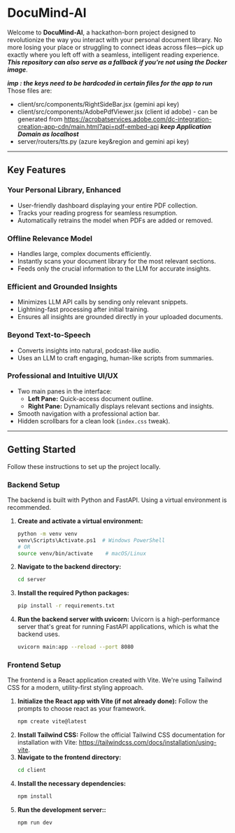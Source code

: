 # DocuMind-AI

Welcome to **DocuMind-AI**, a hackathon-born project designed to revolutionize the way you interact with your personal document library. No more losing your place or struggling to connect ideas across files—pick up exactly where you left off with a seamless, intelligent reading experience. ***This repository can also serve as a fallback if you’re not using the Docker image***.

***imp : the keys need to be hardcoded in certain files for the app to run***
Those files are:
- client/src/components/RightSideBar.jsx (gemini api key)
- client/src/components/AdobePdfViewer.jsx (client id adobe) - can be generated from https://acrobatservices.adobe.com/dc-integration-creation-app-cdn/main.html?api=pdf-embed-api ***keep Application Domain as localhost***
- server/routers/tts.py (azure key&region and gemini api key)

---

## Key Features

### Your Personal Library, Enhanced
- User-friendly dashboard displaying your entire PDF collection.
- Tracks your reading progress for seamless resumption.
- Automatically retrains the model when PDFs are added or removed.

### Offline Relevance Model
- Handles large, complex documents efficiently.
- Instantly scans your document library for the most relevant sections.
- Feeds only the crucial information to the LLM for accurate insights.

### Efficient and Grounded Insights
- Minimizes LLM API calls by sending only relevant snippets.
- Lightning-fast processing after initial training.
- Ensures all insights are grounded directly in your uploaded documents.

### Beyond Text-to-Speech
- Converts insights into natural, podcast-like audio.
- Uses an LLM to craft engaging, human-like scripts from summaries.

### Professional and Intuitive UI/UX
- Two main panes in the interface:
  - **Left Pane:** Quick-access document outline.
  - **Right Pane:** Dynamically displays relevant sections and insights.
- Smooth navigation with a professional action bar.
- Hidden scrollbars for a clean look (`index.css` tweak).

---

## Getting Started

Follow these instructions to set up the project locally.

### Backend Setup
The backend is built with Python and FastAPI. Using a virtual environment is recommended.

1. **Create and activate a virtual environment:**
   ```bash
   python -m venv venv
   venv\Scripts\Activate.ps1  # Windows PowerShell
   # OR
   source venv/bin/activate    # macOS/Linux 
2. **Navigate to the backend directory:**
   ```bash
   cd server
2. **Install the required Python packages:**
   ```bash
   pip install -r requirements.txt
2. **Run the backend server with uvicorn:**
Uvicorn is a high-performance server that's great for running FastAPI applications, which is what the backend uses.
   ```bash
   uvicorn main:app --reload --port 8080

### Frontend Setup
The frontend is a React application created with Vite. We're using Tailwind CSS for a modern, utility-first styling approach.

1. **Initialize the React app with Vite (if not already done):**
   Follow the prompts to choose react as your framework.
   ```bash
   npm create vite@latest
3. **Install Tailwind CSS:**
   Follow the official Tailwind CSS documentation for installation with Vite: https://tailwindcss.com/docs/installation/using-vite.
4. **Navigate to the frontend directory:**
   ```bash
   cd client
2. **Install the necessary dependencies:**
   ```bash
   npm install
2. **Run the development server::**
   ```bash
   npm run dev
